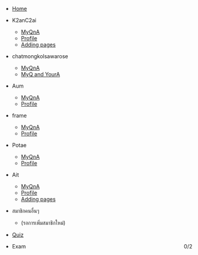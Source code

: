 

- [Home](/)
- K2anC2ai

  - [MyQnA](K2anC2ai/emqna.md)
  - [Profile](K2anC2ai/profile.md)
  - [Adding pages](adding-pages.md)

- chatmongkolsawarose

  - [MyQnA](chatmongkolsawarose/kurtqna.md)
  - [MyQ and YourA](chatmongkolsawarose/kurtans.md)

- Aum

  - [MyQnA](Aum/QnA.md)
  - [Profile](Aum/profile.md)

- frame

  - [MyQnA](frame/Iframe.md)
  - [Profile](frame/profile.md)

- Potae

  - [MyQnA](potae/QnA.md)
  - [Profile](potae/profile.md)

- Ait
  - [MyQnA](Ait/Amd.md)
  - [Profile](Ait/profile.md)
  - [Adding pages](adding-pages.md)

- สมาชิกคนอื่นๆ
  - (รอการเพิ่มสมาชิกใหม่)

- [Quiz](quiz.md)
- Exam <span id="exam-score" style="float:right;">0/2</span>
